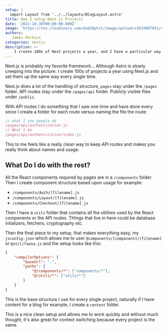 ```yaml
---
setup: |
  import Layout from '../../layouts/BlogLayout.astro'
title: How I setup Next.js Projects
date: '2021-10-30T00:00:00.000Z'
image: 'https://res.cloudinary.com/dub20ptvt/image/upload/v1619907051/creat-learned_wjlxir.webp'
authors:
   James Perkins
categories: nextjs
description: >-
    I create 100s of Next projects a year, and I have a particular way of setting everything up. It might be for you, it might not.
---
```


Next.js is probably my favorite framework... Although Astro is slowly creeping into the picture. I create 100s of projects a year using Next.js and set them up the same way every single time.

Next.js does a lot of the handling of structure, `pages` stay under the `/pages` folder. API routes stay under the `/pages/api` folder. Publicly visible files under `/public`.

With API routes I do something that I saw one time and have done every since I create a folder for each route versus naming the file the route:

```javascript
// what I see people do
/pages/api/authentication.js
// What I do
/pages/api/authentication/index.js
```

This to me feels like a really clean way to keep API routes and makes you really think about names and usage.

## What Do I do with the rest?

All the React components required by pages are in a `/components` folder. Then I create component structure based upon usage for example:

-   `/components/Auth/[filename].js`
-   `/components/Layout/[filename].js`
-   `/components/Checkout/[filename].js`

Then I have a `utils` folder that contains all the utilities used by the React components or the API routes. THings that live in here could be database intializers, fetchers, cryptography etc.

Then the final piece to my setup, that makes everything easy, my `jsconfig.json` which allows me to user `@components/[component]/[filename]` or `@util/fauna.js` and the setup looks like this:

```json
{
    "compilerOptions": {
        "baseUrl": ".",
        "paths": {
            "@/components/*": ["components/*"],
            "@/utils/*": ["utils/*"]
        }
    }
}
```

This is the base structure I use for every single project, naturally if I have content for a blog for example, I create a `content` folder.

This is a nice clean setup and allows me to work quickly and without much thought, it's also great for context switching because every project is the same.
